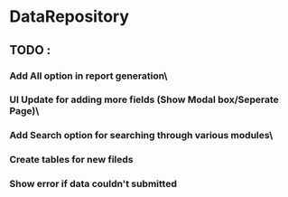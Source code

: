 # DataRepository

## TODO : 
 ### Add All option in report generation\
 ### UI Update for adding more fields (Show Modal box/Seperate Page)\
 ### Add Search option for searching through various modules\
 ### Create tables for new fileds
 ### Show error if data couldn't submitted
